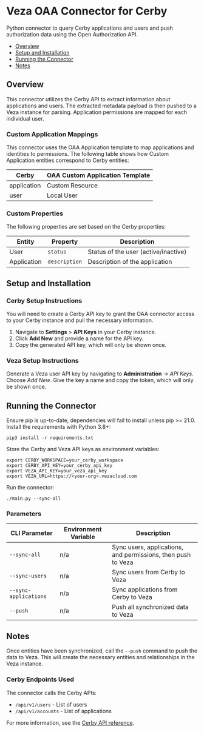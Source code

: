 # Veza OAA Connector for Cerby

Python connector to query Cerby applications and users and push authorization data using the Open Authorization API.

- [Overview](#overview)
- [Setup and Installation](#setup-and-installation)
- [Running the Connector](#running-the-connector)
- [Notes](#notes)

## Overview

This connector utilizes the Cerby API to extract information about applications and users. The extracted metadata payload is then pushed to a Veza instance for parsing. Application permissions are mapped for each individual user.

### Custom Application Mappings

This connector uses the OAA Application template to map applications and identities to permissions. The following table shows how Custom Application entities correspond to Cerby entities:

| Cerby       | OAA Custom Application Template |
| ----------- |---------------------------------|
| application | Custom Resource                 |
| user        | Local User                      |

### Custom Properties

The following properties are set based on the Cerby properties:

| Entity     | Property       | Description                                      |
| ---------- | -------------- | ------------------------------------------------ |
| User       | `status`       | Status of the user (active/inactive)             |
| Application| `description`  | Description of the application                   |

## Setup and Installation

### Cerby Setup Instructions

You will need to create a Cerby API key to grant the OAA connector access to your Cerby instance and pull the necessary information.

1. Navigate to **Settings** > **API Keys** in your Cerby instance.
2. Click **Add New** and provide a name for the API key.
3. Copy the generated API key, which will only be shown once.

### Veza Setup Instructions

Generate a Veza user API key by navigating to **Administration** -> *API Keys*. Choose *Add New*. Give the key a name and copy the token, which will only be shown once.

## Running the Connector

Ensure pip is up-to-date, dependencies will fail to install unless pip >= 21.0. Install the requirements with Python 3.8+: 

```shell
pip3 install -r requirements.txt
```

Store the Cerby and Veza API keys as environment variables:

```shell
export CERBY_WORKSPACE=your_cerby_workspace
export CERBY_API_KEY=your_cerby_api_key
export VEZA_API_KEY=your_veza_api_key
export VEZA_URL=https://<your-org>.vezacloud.com
```

Run the connector:

```shell
./main.py --sync-all
```

### Parameters
| CLI Parameter  | Environment Variable | Description                                                                         |
| -------------- | -------------------- | ----------------------------------------------------------------------------------- |
| `--sync-all`   | n/a                  | Sync users, applications, and permissions, then push to Veza                        |
| `--sync-users` | n/a                  | Sync users from Cerby to Veza                                                       |
| `--sync-applications` | n/a           | Sync applications from Cerby to Veza                                                |
| `--push`       | n/a                  | Push all synchronized data to Veza                                                  |

## Notes
Once entities have been synchronized, call the `--push` command to push the data to Veza. This will create the necessary entities and relationships in the Veza instance.

### Cerby Endpoints Used

The connector calls the Cerby APIs:

* `/api/v1/users` - List of users
* `/api/v1/accounts` - List of applications

For more information, see the [Cerby API reference](https://docs.cerby.com/api).